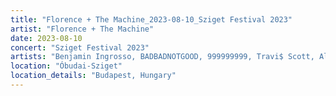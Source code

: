 ```yaml
---
title: "Florence + The Machine_2023-08-10_Sziget Festival 2023"
artist: "Florence + The Machine"
date: 2023-08-10
concert: "Sziget Festival 2023"
artists: "Benjamin Ingrosso, BADBADNOTGOOD, 999999999, Travi$ Scott, Albany, Adriatique, Arthur Verocai, ÀVUÀ, Apollo Sissi, Florence + the Machine, Ay Wing, Albin Lee Meldau, Cypress Hill, BK, Apache 207, Alex Serra, Beatsteaks, Dermot Kennedy, Arctic Monkeys, Ben Howard, Dina Ögon, 47ter, Baia, 070 Shake, Bon Jour"
location: "Óbudai-Sziget"
location_details: "Budapest, Hungary"
---
```

